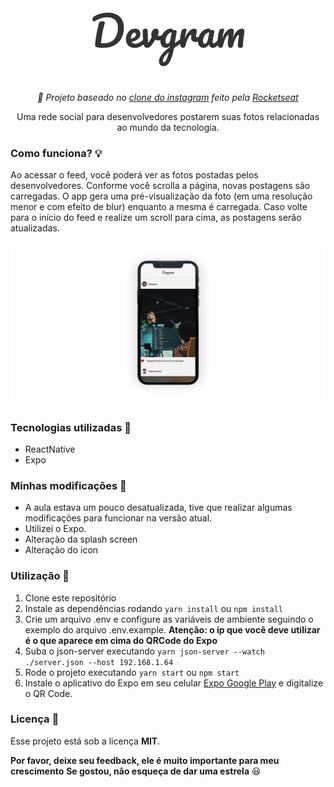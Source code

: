 <div  align="center">
<img  src="static/logo.png"  alt="Devgram logo"  height="100">
<br>
<br>
<p><i>🚀 Projeto baseado no <a href="https://www.youtube.com/watch?v=2nXsLpUCO20">clone do instagram</a> feito pela <a href="https://github.com/Rocketseat"> Rocketseat</a></i></p>
<p>Uma rede social para desenvolvedores postarem suas fotos relacionadas ao mundo da tecnologia.</p>
</div>

### Como funciona? 💡
Ao acessar o feed, você poderá ver as fotos postadas pelos desenvolvedores. Conforme você scrolla a página, novas postagens são carregadas. O app gera uma pré-visualização da foto (em uma resolução menor e com efeito de blur) enquanto a mesma é carregada. Caso volte para o início do feed e realize um scroll para cima,  as postagens serão atualizadas.

![Screen](static/mobile.png)

### Tecnologias utilizadas 💙
* ReactNative
* Expo

### Minhas modificações 🔧
* A aula estava um pouco desatualizada, tive que realizar algumas modificações para funcionar na versão atual.
* Utilizei o Expo.
* Alteração da splash screen
* Alteração do icon

### Utilização 🔌
1. Clone este repositório
2. Instale as dependências rodando `yarn install` ou `npm install`
3. Crie um arquivo .env e configure as variáveis de ambiente seguindo o exemplo do arquivo .env.example.
**Atenção: o ip que você deve utilizar é o que aparece em cima do QRCode do Expo**
1. Suba o json-server executando `yarn json-server --watch ./server.json --host 192.168.1.64`
2. Rode o projeto executando `yarn start` ou `npm start`
3. Instale o aplicativo do Expo em seu celular [Expo Google Play](https://play.google.com/store/apps/details?id=host.exp.exponent&hl=pt_BR) e digitalize o QR Code.

### Licença 📄
Esse projeto está sob a licença **MIT**.

**Por favor, deixe seu feedback, ele é muito importante para meu crescimento**
**Se gostou, não esqueça de dar uma estrela** 😆
